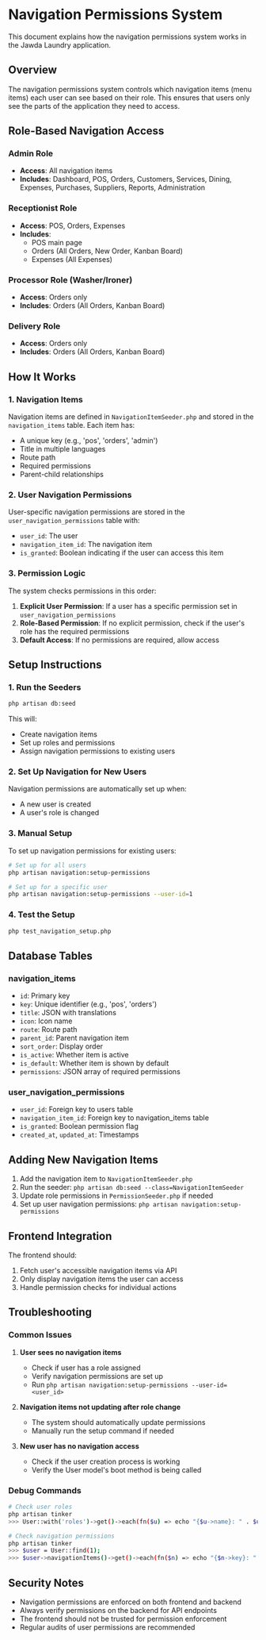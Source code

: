 # Navigation Permissions System

This document explains how the navigation permissions system works in the Jawda Laundry application.

## Overview

The navigation permissions system controls which navigation items (menu items) each user can see based on their role. This ensures that users only see the parts of the application they need to access.

## Role-Based Navigation Access

### Admin Role
- **Access**: All navigation items
- **Includes**: Dashboard, POS, Orders, Customers, Services, Dining, Expenses, Purchases, Suppliers, Reports, Administration

### Receptionist Role
- **Access**: POS, Orders, Expenses
- **Includes**: 
  - POS main page
  - Orders (All Orders, New Order, Kanban Board)
  - Expenses (All Expenses)

### Processor Role (Washer/Ironer)
- **Access**: Orders only
- **Includes**: Orders (All Orders, Kanban Board)

### Delivery Role
- **Access**: Orders only
- **Includes**: Orders (All Orders, Kanban Board)

## How It Works

### 1. Navigation Items
Navigation items are defined in `NavigationItemSeeder.php` and stored in the `navigation_items` table. Each item has:
- A unique key (e.g., 'pos', 'orders', 'admin')
- Title in multiple languages
- Route path
- Required permissions
- Parent-child relationships

### 2. User Navigation Permissions
User-specific navigation permissions are stored in the `user_navigation_permissions` table with:
- `user_id`: The user
- `navigation_item_id`: The navigation item
- `is_granted`: Boolean indicating if the user can access this item

### 3. Permission Logic
The system checks permissions in this order:
1. **Explicit User Permission**: If a user has a specific permission set in `user_navigation_permissions`
2. **Role-Based Permission**: If no explicit permission, check if the user's role has the required permissions
3. **Default Access**: If no permissions are required, allow access

## Setup Instructions

### 1. Run the Seeders
```bash
php artisan db:seed
```

This will:
- Create navigation items
- Set up roles and permissions
- Assign navigation permissions to existing users

### 2. Set Up Navigation for New Users
Navigation permissions are automatically set up when:
- A new user is created
- A user's role is changed

### 3. Manual Setup
To set up navigation permissions for existing users:

```bash
# Set up for all users
php artisan navigation:setup-permissions

# Set up for a specific user
php artisan navigation:setup-permissions --user-id=1
```

### 4. Test the Setup
```bash
php test_navigation_setup.php
```

## Database Tables

### navigation_items
- `id`: Primary key
- `key`: Unique identifier (e.g., 'pos', 'orders')
- `title`: JSON with translations
- `icon`: Icon name
- `route`: Route path
- `parent_id`: Parent navigation item
- `sort_order`: Display order
- `is_active`: Whether item is active
- `is_default`: Whether item is shown by default
- `permissions`: JSON array of required permissions

### user_navigation_permissions
- `user_id`: Foreign key to users table
- `navigation_item_id`: Foreign key to navigation_items table
- `is_granted`: Boolean permission flag
- `created_at`, `updated_at`: Timestamps

## Adding New Navigation Items

1. Add the navigation item to `NavigationItemSeeder.php`
2. Run the seeder: `php artisan db:seed --class=NavigationItemSeeder`
3. Update role permissions in `PermissionSeeder.php` if needed
4. Set up user navigation permissions: `php artisan navigation:setup-permissions`

## Frontend Integration

The frontend should:
1. Fetch user's accessible navigation items via API
2. Only display navigation items the user can access
3. Handle permission checks for individual actions

## Troubleshooting

### Common Issues

1. **User sees no navigation items**
   - Check if user has a role assigned
   - Verify navigation permissions are set up
   - Run `php artisan navigation:setup-permissions --user-id=<user_id>`

2. **Navigation items not updating after role change**
   - The system should automatically update permissions
   - Manually run the setup command if needed

3. **New user has no navigation access**
   - Check if the user creation process is working
   - Verify the User model's boot method is being called

### Debug Commands

```bash
# Check user roles
php artisan tinker
>>> User::with('roles')->get()->each(fn($u) => echo "{$u->name}: " . $u->roles->pluck('name')->join(', ') . "\n");

# Check navigation permissions
php artisan tinker
>>> $user = User::find(1);
>>> $user->navigationItems()->get()->each(fn($n) => echo "{$n->key}: " . ($n->pivot->is_granted ? 'GRANTED' : 'DENIED') . "\n");
```

## Security Notes

- Navigation permissions are enforced on both frontend and backend
- Always verify permissions on the backend for API endpoints
- The frontend should not be trusted for permission enforcement
- Regular audits of user permissions are recommended
